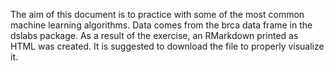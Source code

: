 The aim of this document is to practice with some of the most common machine learning algorithms. 
Data comes from the brca data frame in the dslabs package. As a result of the exercise, an RMarkdown printed as HTML was created. 
It is suggested to download the file to properly visualize it.
